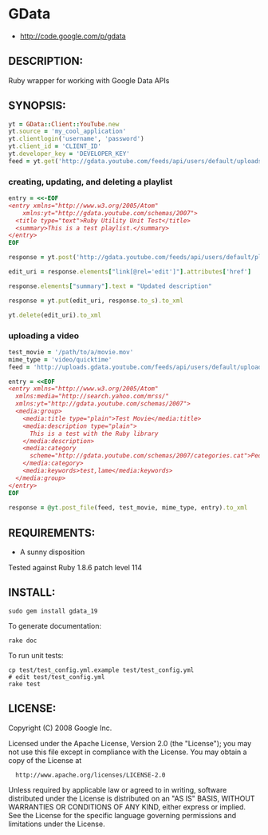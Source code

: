 # GData

* http://code.google.com/p/gdata

## DESCRIPTION:

Ruby wrapper for working with Google Data APIs

## SYNOPSIS:

```ruby
yt = GData::Client::YouTube.new
yt.source = 'my_cool_application'
yt.clientlogin('username', 'password')
yt.client_id = 'CLIENT_ID'
yt.developer_key = 'DEVELOPER_KEY'
feed = yt.get('http://gdata.youtube.com/feeds/api/users/default/uploads').to_xml
```

### creating, updating, and deleting a playlist

```ruby
entry = <<-EOF
<entry xmlns="http://www.w3.org/2005/Atom"
    xmlns:yt="http://gdata.youtube.com/schemas/2007">
  <title type="text">Ruby Utility Unit Test</title>
  <summary>This is a test playlist.</summary>
</entry>
EOF

response = yt.post('http://gdata.youtube.com/feeds/api/users/default/playlists', entry).to_xml

edit_uri = response.elements["link[@rel='edit']"].attributes['href']

response.elements["summary"].text = "Updated description"

response = yt.put(edit_uri, response.to_s).to_xml

yt.delete(edit_uri).to_xml
```

### uploading a video

```ruby
test_movie = '/path/to/a/movie.mov'
mime_type = 'video/quicktime'
feed = 'http://uploads.gdata.youtube.com/feeds/api/users/default/uploads'

entry = <<EOF
<entry xmlns="http://www.w3.org/2005/Atom"
  xmlns:media="http://search.yahoo.com/mrss/"
  xmlns:yt="http://gdata.youtube.com/schemas/2007">
  <media:group>
    <media:title type="plain">Test Movie</media:title>
    <media:description type="plain">
      This is a test with the Ruby library
    </media:description>
    <media:category
      scheme="http://gdata.youtube.com/schemas/2007/categories.cat">People
    </media:category>
    <media:keywords>test,lame</media:keywords>
  </media:group>
</entry>
EOF
 
response = @yt.post_file(feed, test_movie, mime_type, entry).to_xml
```

## REQUIREMENTS:

* A sunny disposition

Tested against Ruby 1.8.6 patch level 114

## INSTALL:

    sudo gem install gdata_19

To generate documentation:

    rake doc
  
To run unit tests:
  
    cp test/test_config.yml.example test/test_config.yml
    # edit test/test_config.yml
    rake test

## LICENSE:

Copyright (C) 2008 Google Inc.

Licensed under the Apache License, Version 2.0 (the "License");
you may not use this file except in compliance with the License.
You may obtain a copy of the License at

      http://www.apache.org/licenses/LICENSE-2.0

Unless required by applicable law or agreed to in writing, software
distributed under the License is distributed on an "AS IS" BASIS,
WITHOUT WARRANTIES OR CONDITIONS OF ANY KIND, either express or implied.
See the License for the specific language governing permissions and
limitations under the License.